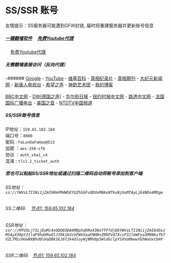 # SS/SSR 账号 

友情提示：SS服务器可能遭到GFW封锁, 届时将重建服务器并更新账号信息

##### [一键翻墙软件](https://github.com/gfw-breaker/nogfw/blob/master/README.md) &nbsp;&nbsp;&nbsp;  [免费Youtube代理](https://github.com/gfw-breaker/heroku-node-proxy#--end--) 
&nbsp;&nbsp;&nbsp; [免费Youtube代理](https://github.com/gfw-breaker/you2php-heroku#--end--)

#####  无需翻墙直接访问（反向代理）
-######  [Google](http://144.202.110.140:8888/search?q=425事件) - [YouTube](http://144.202.110.140:8700/results?search_query=425事件) - [维基百科](http://144.202.110.140:8100/wiki/喬高-麥塔斯調查報告) - [真相纪录片](http://144.202.110.140/videos) - [真相期刊](http://144.202.110.140:8300/display.aspx?category_id=3&zhuanti_id=2) - [大纪元新闻网](http://144.202.110.140) - [新唐人电视台](http://144.202.110.140:8088) - [希望之声](http://144.202.110.140:8200) - [神韵艺术团](http://144.202.110.140:8088/xtr/gb/prog673.html) - [我的博客](http://144.202.110.140:10000/)<br/> <br/> [BBC中文网](http://144.202.110.140:9100/zhongwen) - [DW(德国之声)](http://144.202.110.140:9200/zh/在线报导/s-9058?&zhongwen=simp) - [华尔街日报](http://144.202.110.140:9300) - [纽约时报中文网](http://144.202.110.140:9400) - [路透中文网](http://144.202.110.140:9500/) - [法国国际广播电台](http://144.202.110.140:9600/) - [美国之音](http://144.202.110.140:9700/) - [NTDTV中国频道](http://144.202.110.140/videos/tv.html)

##### SS/SSR账号信息
IP地址：`159.65.102.184`  
端口号：`8080`  
密码  : `FaLunDaFaHao@513`  
加密  ：`aes-256-cfb`  
协议  ：`auth_sha1_v4`  
混淆  : `tls1.2_ticket_auth`  

##### 您也可以粘贴SS/SSR地址或通过扫描二维码自动将账号添加到客户端

######  SS地址： `ss://YWVzLTI1Ni1jZmI6RmFMdW5EYUZhSGFvQDUxM0AxNTkuNjUuMTAyLjE4NDo4MDgw`   
######  SS二维码: &nbsp;&nbsp; <a href="http://159.65.102.184/info/ss.html" target="_blank">节点1: 159.65.102.184</a> 

######  SSR地址： `ssr://MTU5LjY1LjEwMi4xODQ6ODA4MDphdXRoX3NoYTFfdjQ6YWVzLTI1Ni1jZmI6dGxzMS4yX3RpY2tldF9hdXRoOlJtRk1kVzVFWVVaaFNHRnZRRFV4TXcvP3JlbWFya3M9NkxTbTVZLTM1cHUwNXBhd0lHaDBkSEJ6T2k4dloyWjNMV0p5WldGclpYSXVaMmwwYUhWaUxtbHY`     
######  SSR二维码: &nbsp;&nbsp;<a href="http://159.65.102.184/info/ssr.html" target="_blank">节点1: 159.65.102.184</a> 



